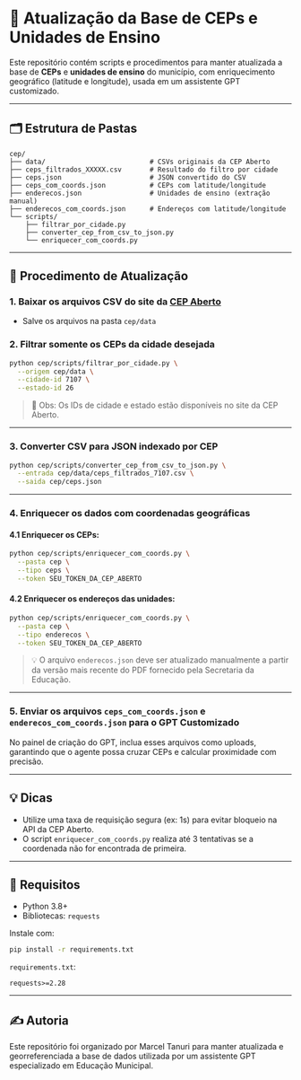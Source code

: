# 📍 Atualização da Base de CEPs e Unidades de Ensino

Este repositório contém scripts e procedimentos para manter atualizada a base de **CEPs** e **unidades de ensino** do município, com enriquecimento geográfico (latitude e longitude), usada em um assistente GPT customizado.

---

## 🗂 Estrutura de Pastas

```
cep/
├── data/                          # CSVs originais da CEP Aberto
├── ceps_filtrados_XXXXX.csv       # Resultado do filtro por cidade
├── ceps.json                      # JSON convertido do CSV
├── ceps_com_coords.json           # CEPs com latitude/longitude
├── enderecos.json                 # Unidades de ensino (extração manual)
├── enderecos_com_coords.json      # Endereços com latitude/longitude
└── scripts/
    ├── filtrar_por_cidade.py
    ├── converter_cep_from_csv_to_json.py
    └── enriquecer_com_coords.py
```

---

## 🔁 Procedimento de Atualização

### 1. Baixar os arquivos CSV do site da [CEP Aberto](https://www.cepaberto.com/downloads/new)
- Salve os arquivos na pasta `cep/data`

### 2. Filtrar somente os CEPs da cidade desejada

```bash
python cep/scripts/filtrar_por_cidade.py \
  --origem cep/data \
  --cidade-id 7107 \
  --estado-id 26
```

> 📌 Obs: Os IDs de cidade e estado estão disponíveis no site da CEP Aberto.

---

### 3. Converter CSV para JSON indexado por CEP

```bash
python cep/scripts/converter_cep_from_csv_to_json.py \
  --entrada cep/data/ceps_filtrados_7107.csv \
  --saida cep/ceps.json
```

---

### 4. Enriquecer os dados com coordenadas geográficas

#### 4.1 Enriquecer os CEPs:

```bash
python cep/scripts/enriquecer_com_coords.py \
  --pasta cep \
  --tipo ceps \
  --token SEU_TOKEN_DA_CEP_ABERTO
```

#### 4.2 Enriquecer os endereços das unidades:

```bash
python cep/scripts/enriquecer_com_coords.py \
  --pasta cep \
  --tipo enderecos \
  --token SEU_TOKEN_DA_CEP_ABERTO
```

> 💡 O arquivo `enderecos.json` deve ser atualizado manualmente a partir da versão mais recente do PDF fornecido pela Secretaria da Educação.

---

### 5. Enviar os arquivos `ceps_com_coords.json` e `enderecos_com_coords.json` para o GPT Customizado

No painel de criação do GPT, inclua esses arquivos como uploads, garantindo que o agente possa cruzar CEPs e calcular proximidade com precisão.

---

## 💡 Dicas

- Utilize uma taxa de requisição segura (ex: 1s) para evitar bloqueio na API da CEP Aberto.
- O script `enriquecer_com_coords.py` realiza até 3 tentativas se a coordenada não for encontrada de primeira.

---

## 📌 Requisitos

- Python 3.8+
- Bibliotecas: `requests`

Instale com:

```bash
pip install -r requirements.txt
```

`requirements.txt`:

```
requests>=2.28
```

---

## ✍️ Autoria

Este repositório foi organizado por Marcel Tanuri para manter atualizada e georreferenciada a base de dados utilizada por um assistente GPT especializado em Educação Municipal.

